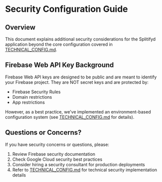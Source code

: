 # Security Configuration Guide

## Overview

This document explains additional security considerations for the Splitifyd application beyond the core configuration covered in [TECHNICAL_CONFIG.md](TECHNICAL_CONFIG.md).

## Firebase Web API Key Background

Firebase Web API keys are designed to be public and are meant to identify your Firebase project. They are NOT secret keys and are protected by:
- Firebase Security Rules
- Domain restrictions
- App restrictions

However, as a best practice, we've implemented an environment-based configuration system (see [TECHNICAL_CONFIG.md](TECHNICAL_CONFIG.md) for details).

## Questions or Concerns?

If you have security concerns or questions, please:
1. Review Firebase security documentation
2. Check Google Cloud security best practices
3. Consider hiring a security consultant for production deployments
4. Refer to [TECHNICAL_CONFIG.md](TECHNICAL_CONFIG.md) for technical security implementation details